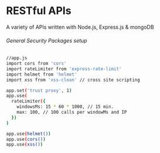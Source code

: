 # RESTful APIs

A variety of APIs written with Node.js, Express.js & mongoDB

###### General Security Packages setup

```sh
//app.js
import cors from 'cors'
import rateLimiter from 'express-rate-limit'
import helmet from 'helmet'
import xss from 'xss-clean' // cross site scripting

app.set('trust proxy', 1)
app.use(
  rateLimiter({
    windowsMs: 15 * 60 * 1000, // 15 min.
    max: 100, // 100 calls per windowMs and IP
  })
)

app.use(helmet())
app.use(cors())
app.use(xss())
```
